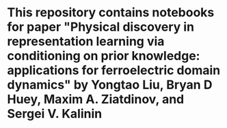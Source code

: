 # This repository contains notebooks for paper "Physical discovery in representation learning via conditioning on prior knowledge: applications for ferroelectric domain dynamics" by Yongtao Liu, Bryan D Huey, Maxim A. Ziatdinov, and Sergei V. Kalinin
